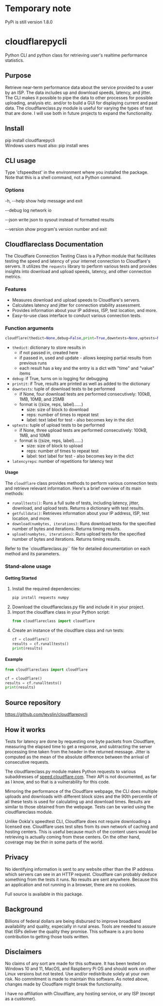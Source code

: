 # Temporary note
PyPi is still version 1.8.0

# cloudflarepycli

Python CLI and python class for retrieving user's realtime performance statistics.

## Purpose

Retrieve near-term performance data about the service provided to a user by an ISP. The data includes up and download speeds, latency, and jitter. The CLI makes it possible to pipe the data to other processes for possible uploading, analysis etc. and/or to build a GUI for displaying current and past data. The cloudflareclass.py module is useful for varying the types of test that are done. I will use both in future projects to expand the functionality.

## Install

pip install cloudflarepycli \
Windows users must also: pip install wres

## CLI usage

Type 'cfspeedtest' in the environment where you installed the package. Note that this is a shell command, not a Python command.

### Options

  -h, --help  show help message and exit
  
  --debug     log network io
  
  --json      write json to sysout instead of formatted results
  
  --version   show program's version number and exit
  
## Cloudflareclass Documentation

The Cloudflare Connection Testing Class is a Python module that facilitates testing the speed and latency of your internet connection to Cloudflare's servers. It utilizes the `requests` library to perform various tests and provides insights into download and upload speeds, latency, and other connection metrics.

### Features

- Measures download and upload speeds to Cloudflare's servers.
- Calculates latency and jitter for connection stability assessment.
- Provides information about your IP address, ISP, test location, and more.
- Easy-to-use class interface to conduct various connection tests.

### Function arguments

  ```python
  cloudflare(thedict=None,debug=False,print=True,downtests=None,uptests=None,latencyreps=20)
  ```


- `thedict`: dictionary to store results in
    - if not passed in, created here
    - if passed in, used and update - allows keeping partial results from previous runs
    - each result has a key and the entry is a dict with "time" and "value" items
- `debug`: if True, turns on io logging for debugging
- `printit`: if True, results are printed as well as added to the dictionary
- `downtests`: tuple of download tests to be performed
    - if None, four download tests are performed consecutively: 100kB, 1MB, 10MB, and 25MB
    - format is ((size, reps, label)......)
        - size: size of block to download
        - reps: number of times to repeat test
        - label: text label for test - also becomes key in the dict
- `uptests`: tuple of upload tests to be performed
    - if None, three upload tests are performed consecutively: 100kB, 1MB, and 10MB
    - format is ((size, reps, label)......)
        - size: size of block to upload
        - reps: number of times to repeat test
        - label: text label for test - also becomes key in the dict
- `latencyreps`: number of repetitions for latency test

#### Usage

The `cloudflare` class provides methods to perform various connection tests and retrieve relevant information. Here's a brief overview of its main methods:

- `runalltests()`: Runs a full suite of tests, including latency, jitter, download, and upload tests. Returns a dictionary with test results.
- `getfulldata()`: Retrieves information about your IP address, ISP, test location, and more.
- `download(numbytes, iterations)`: Runs download tests for the specified number of bytes and iterations. Returns timing results.
- `upload(numbytes, iterations)`: Runs upload tests for the specified number of bytes and iterations. Returns timing results.

Refer to the `cloudflareclass.py`` file for detailed documentation on each method and its parameters.

### Stand-alone usage
#### Getting Started

1. Install the required dependencies:
    ```bash
    pip install requests numpy
    ```
2. Download the cloudflareclass.py file and include it in your project.
3. Import the cloudflare class in your Python script:
    ```python
    from cloudflareclass import cloudflare
    ```
4. Create an instance of the cloudflare class and run tests:
    ```python
    cf = cloudflare()
    results = cf.runalltests()
    print(results)
    ```

#### Example

```python
from cloudflareclass import cloudflare

cf = cloudflare()
results = cf.runalltests()
print(results)
```

## Source repository

https://github.com/tevslin/cloudflarepycli

## How it works

Tests for latency are done by requesting one byte packets from Cloudflare, measuring the elapsed time to get a response, and subtracting the server processing time taken from the header in the returned message. Jitter is computed as the mean of the absolute difference between the arrival of consecutive requests.

The cloudflareclass.py module makes Python requests to various subaddresses of [speed.cloudflare.com](https://speed.cloudflare.com). Their API is not documented, as far as I know, and so that is a vulnerability for this code.

Mirroring the performance of the Cloudflare webpage, the CLI does multiple uploads and downloads with different block sizes and the 90th percentile of all these tests is used for calculating up and download times. Results are similar to those obtained from the webpage. Tests can be varied using the cloudflareclass module.

Unlike Ookla's speedtest CLI, Cloudflare does not require downloading a licensed exe. Cloudflare uses test sites from its own network of caching and hosting centers. This is useful because much of the content users would be retrieving is actually coming from these centers. On the other hand, coverage may be thin in some parts of the world.

## Privacy

No identifying information is sent to any website other than the IP address which servers can see in an HTTP request. Cloudflare can probably deduce something from the tests it runs. No results are sent anywhere. Because this an application and not running in a browser, there are no cookies.

Full source is available in this package.

## Background

Billions of federal dollars are being disbursed to improve broadband availability and quality, especially in rural areas. Tools are needed to assure that ISPs deliver the quality they promise. This software is a pro bono contribution to getting those tools written. 

## Disclaimers

No claims of any sort are made for this software. It has been tested on Windows 10 and 11, MacOS, and  Raspberry Pi OS and should work on other Linux versions but not tested. Use and/or redistribute solely at your own risk. No commitment is made to maintain this software. As noted above, changes made by Cloudflare might break the functionality.

I have no affiliation with Cloudflare, any hosting service, or any ISP (except as a customer).


